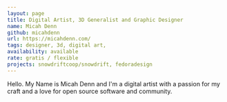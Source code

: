 ```yaml
---
layout: page
title: Digital Artist, 3D Generalist and Graphic Designer
name: Micah Denn
github: micahdenn
url: https://micahdenn.com/
tags: designer, 3d, digital art,
availability: available
rate: gratis / flexible
projects: snowdriftcoop/snowdrift, fedoradesign
---
```


Hello. My Name is Micah Denn and I'm a digital artist with a passion for my craft and a love for open source software and community.
